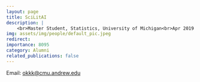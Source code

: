 ```yaml
---
layout: page
title: SciLitAI
description: |
    <br>Master Student, Statistics, University of Michigan<br>Apr 2019 -- Sep 2021<br><span style='color:blue'>Ph.D., CMU</span>
img: assets/img/people/default_pic.jpeg
redirect: 
importance: 8095
category: Alumni
related_publications: false
---
```

Email: [okkk@cmu.andrew.edu](mailto:okkk@cmu.andrew.edu)
